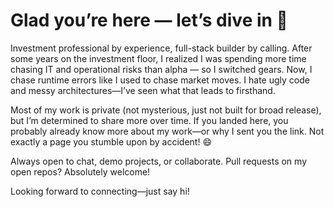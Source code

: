 # Glad you’re here — let’s dive in 🚀

Investment professional by experience, full-stack builder by calling. After some years on the investment floor, I realized I was spending more time chasing IT and operational risks than alpha — so I switched gears. Now, I chase runtime errors like I used to chase market moves. I hate ugly code and messy architectures—I’ve seen what that leads to firsthand.

Most of my work is private (not mysterious, just not built for broad release), but I’m determined to share more over time. If you landed here, you probably already know more about my work—or why I sent you the link. Not exactly a page you stumble upon by accident! 😄

Always open to chat, demo projects, or collaborate. Pull requests on my open repos? Absolutely welcome!


Looking forward to connecting—just say hi!
